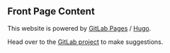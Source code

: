 ## Front Page Content

This website is powered by [GitLab Pages](https://about.gitlab.com/features/pages/)
/ [Hugo](https://gohugo.io).

Head over to the [GitLab project](https://gitlab.com/johnston-family/www-kencjohnston-com) to make suggestions.
